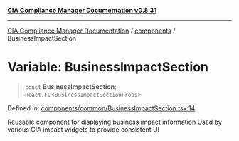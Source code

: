 [**CIA Compliance Manager Documentation v0.8.31**](../../README.md)

***

[CIA Compliance Manager Documentation](../../modules.md) / [components](../README.md) / BusinessImpactSection

# Variable: BusinessImpactSection

> `const` **BusinessImpactSection**: `React.FC`\<`BusinessImpactSectionProps`\>

Defined in: [components/common/BusinessImpactSection.tsx:14](https://github.com/Hack23/cia-compliance-manager/blob/85c025371255f412469ec0119911b7cb143a6212/src/components/common/BusinessImpactSection.tsx#L14)

Reusable component for displaying business impact information
Used by various CIA impact widgets to provide consistent UI
